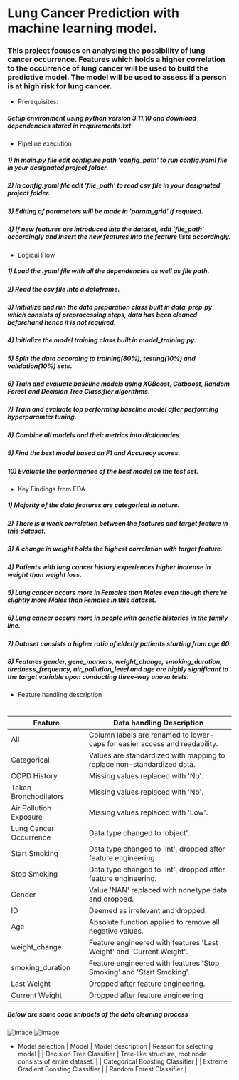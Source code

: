 # Lung Cancer Prediction with machine learning model.
### This project focuses on analysing the possibility of lung cancer occurrence. Features which holds a higher correlation to the occurrence of lung cancer will be used to build the predictive model. The model will be used to assess if a person is at high risk for lung cancer.

* Prerequisites:
##### Setup environment using python version 3.11.10 and download dependencies stated in requirements.txt

* Pipeline execution
##### 1) In main.py file edit configure path 'config_path' to run config.yaml file in your designated project folder.
##### 2) In config.yaml file edit 'file_path' to read csv file in your designated project folder.
##### 3) Editing of parameters will be made in 'param_grid' if required.
##### 4) If new features are introduced into the dataset, edit 'file_path' accordingly and insert the new features into the feature lists accordingly.

* Logical Flow
##### 1) Load the .yaml file with all the dependencies as well as file path.
##### 2) Read the csv file into a dataframe.
##### 3) Initialize and run the data preparation class built in data_prep.py which consists of preprocessing steps, data has been cleaned beforehand hence it is not required.
##### 4) Initialize the model training class built in model_training.py.
##### 5) Split the data according to training(80%), testing(10%) and validation(10%) sets.
##### 6) Train and evaluate baseline models using XGBoost, Catboost, Random Forest and Decision Tree Classifier algorithms.
##### 7) Train and evaluate top performing baseline model after performing hyperparamter tuning.
##### 8) Combine all models and their metrics into dictionaries.
##### 9) Find the best model based on F1 and Accuracy scores.
##### 10) Evaluate the performance of the best model on the test set.

* Key Findings from EDA
##### 1) Majority of the data features are categorical in nature.
##### 2) There is a weak correlation between the features and target feature in this dataset.
##### 3) A change in weight holds the highest correlation with target feature.
##### 4) Patients with lung cancer history experiences higher increase in weight than weight loss.
##### 5) Lung cancer occurs more in Females than Males even though there're slightly more Males than Females in this dataset.
##### 6) Lung cancer occurs more in people with genetic histories in the family line.
##### 7) Dataset consists a higher ratio of elderly patients starting from age 60.
##### 8) Features gender, gene_markers, weight_change, smoking_duration, tiredness_frequency, air_pollution_level and age are highly significant to the target variable upon conducting three-way anova tests.

* Feature handling description
#
|         Feature        |                           Data handling Description                             | 
|------------------------|---------------------------------------------------------------------------------|
| All                    | Column labels are renamed to lower-caps for easier access and readability.      |
| Categorical            | Values are standardized with mapping to replace non-standardized data.          |
| COPD History           | Missing values replaced with 'No'.                                              |
| Taken Bronchodilators  | Missing values replaced with 'No'.                                              |
| Air Pollution Exposure | Missing values replaced with 'Low'.                                             |
| Lung Cancer Occurrence | Data type changed to 'object'.                                                  |
| Start Smoking          | Data type changed to 'int', dropped after feature engineering.                  |
| Stop Smoking           | Data type changed to 'int', dropped after feature engineering.                  |
| Gender                 | Value 'NAN' replaced with nonetype data and dropped.                            |
| ID                     | Deemed as irrelevant and dropped.                                               |
| Age                    | Absolute function applied to remove all negative values.                        |
| weight_change          | Feature engineered with features 'Last Weight' and 'Current Weight'.            |
| smoking_duration       | Feature engineered with features 'Stop Smoking' and 'Start Smoking'.            |
| Last Weight            | Dropped after feature engineering.                                              |
| Current Weight         | Dropped after feature engineering                                               |
##### Below are some code snippets of the data cleaning process
![image](https://github.com/user-attachments/assets/58d54185-5d12-4127-a401-441432aa5244)
![image](https://github.com/user-attachments/assets/95cc9215-38bb-4b0a-acc2-a92bbeea99fa)

* Model selection
|                  Model                 |                       Model description                       |                   Reason for selecting model                    |
| Decision Tree Classifier               | Tree-like structure, root node consists of entire dataset.    | 
| Categorical Boosting Classifier        |
| Extreme Gradient Boosting Classifier   |
| Random Forest Classifier               |

